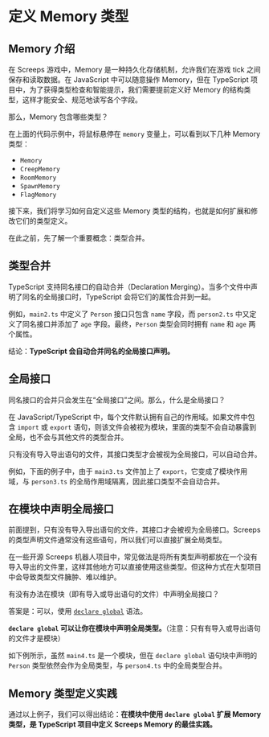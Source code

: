 # 定义 Memory 类型

## Memory 介绍

在 Screeps 游戏中，Memory 是一种持久化存储机制，允许我们在游戏 tick 之间保存和读取数据。在 JavaScript 中可以随意操作 Memory，但在 TypeScript 项目中，为了获得类型检查和智能提示，我们需要提前定义好 Memory 的结构类型，这样才能安全、规范地读写各个字段。

那么，Memory 包含哪些类型？

<CodeEditor title="Screeps中的Memory类型" :model-options="memoryTypesOptions" :editor-styles="{height: '180px'}"></CodeEditor>

在上面的代码示例中，将鼠标悬停在 `memory` 变量上，可以看到以下几种 Memory 类型：

- `Memory`
- `CreepMemory`
- `RoomMemory`
- `SpawnMemory`
- `FlagMemory`

接下来，我们将学习如何自定义这些 Memory 类型的结构，也就是如何扩展和修改它们的类型定义。

在此之前，先了解一个重要概念：类型合并。

## 类型合并

TypeScript 支持同名接口的自动合并（Declaration Merging）。当多个文件中声明了同名的全局接口时，TypeScript 会将它们的属性合并到一起。

例如，`main2.ts` 中定义了 `Person` 接口只包含 `name` 字段，而 `person2.ts` 中又定义了同名接口并添加了 `age` 字段。最终，`Person` 类型会同时拥有 `name` 和 `age` 两个属性。

结论：**TypeScript 会自动合并同名的全局接口声明。**

<CodeEditor title="同名全局接口的声明合并" :model-options="typeMergeOptions" :editor-styles="{height: '150px'}"></CodeEditor>

## 全局接口

同名接口的合并只会发生在“全局接口”之间。那么，什么是全局接口？

在 JavaScript/TypeScript 中，每个文件默认拥有自己的作用域。如果文件中包含 `import` 或 `export` 语句，则该文件会被视为模块，里面的类型不会自动暴露到全局，也不会与其他文件的类型合并。

只有没有导入导出语句的文件，其接口类型才会被视为全局接口，可以自动合并。

例如，下面的例子中，由于 `main3.ts` 文件加上了 `export`，它变成了模块作用域，与 `person3.ts` 的全局作用域隔离，因此接口类型不会自动合并。

<CodeEditor title="模块作用域与全局作用域" :model-options="moduleTypeOptions" :editor-styles="{height: '200px'}"></CodeEditor>

## 在模块中声明全局接口

前面提到，只有没有导入导出语句的文件，其接口才会被视为全局接口。Screeps 的类型声明文件通常没有这些语句，所以我们可以直接扩展全局类型。

在一些开源 Screeps 机器人项目中，常见做法是将所有类型声明都放在一个没有导入导出的文件里，这样其他地方可以直接使用这些类型。但这种方式在大型项目中会导致类型文件臃肿、难以维护。

有没有办法在模块（即有导入或导出语句的文件）中声明全局接口？

答案是：可以，使用 [`declare global`](https://www.typescriptlang.org/docs/handbook/declaration-merging.html#global-augmentation) 语法。

**`declare global` 可以让你在模块中声明全局类型。**（注意：只有有导入或导出语句的文件才是模块）

如下例所示，虽然 `main4.ts` 是一个模块，但在 `declare global` 语句块中声明的 `Person` 类型依然会作为全局类型，与 `person4.ts` 中的全局类型合并。

<CodeEditor title="模块中声明全局接口" :model-options="moduleDeclareGlobalOptions" :editor-styles="{height: '220px'}"></CodeEditor>

## Memory 类型定义实践

通过以上例子，我们可以得出结论：**在模块中使用 `declare global` 扩展 Memory 类型，是 TypeScript 项目中定义 Screeps Memory 的最佳实践。**

<CodeEditor title="Screeps中定义Memory" :model-options="screepsMemoryOptions" :editor-styles="{height: '250px'}"></CodeEditor>

<script setup>
import {CodeEditor} from '@components/monaco-editor'

const codeMemoryTypes = `const memory = Memory; // Memory
const creepMemory = Game.creeps[""].memory; // CreepMemory
const roomMemory = Game.rooms[""].memory; // RoomMemory
const spawnMemory = Game.spawns[""].memory; // SpawnMemory
const flagMemory = Game.flags[""].memory; // FlagMemory
`
const memoryTypesOptions = [
    {
        value: codeMemoryTypes,
        language: 'typescript',
        path: 'main1.ts',
    },
]

const typeMergeOptions = [
    {
        value: `interface Person {
    name: string;
}
const p: Person = {
    name: "John"
};
`,
        language: 'typescript',
        path: 'main2.ts',
    },
    {
        value: `
interface Person {
    age: number;
}
`,
        language: 'typescript',
        path: 'person2.ts',
    }
]

const moduleTypeOptions = [
   {...typeMergeOptions[0], value: typeMergeOptions[0].value + '\nexport {}', path: 'main3.ts'},
   {...typeMergeOptions[1], path: 'person3.ts'}
]

const moduleDeclareGlobalOptions = [
    {
        value: `declare global {
    interface Person {
        name: string;
    }
}
const p: Person = {
    name: "John"
};
export {}
`,
        language: 'typescript',
        path: 'main4.ts',
    },
    {...typeMergeOptions[1], path: 'person4.ts'}
]

const screepsMemoryOptions = [
    {
        value: `declare global {
    interface Memory {
        myData: string;
    }
}


// 注意：只有有导入或导出语句的文件才是模块
// declare global 语法只能在模块中使用
export {}
`,
        language: 'typescript',
        path: 'types.ts',
    },
    {
        value: `Memory.myData = "Hello World";
`,
        language: 'typescript',
        path: 'test.ts',
    }
]

</script>
